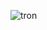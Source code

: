 ![tron](https://user-images.githubusercontent.com/104512346/210584054-749412d1-03d0-44e3-9b0f-3915584cbbbc.png)
